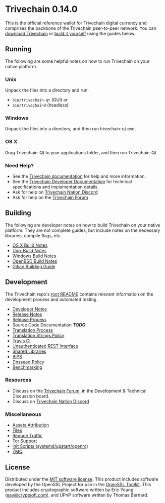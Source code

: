 Trivechain 0.14.0
=====================

This is the official reference wallet for Trivechain digital currency and comprises the backbone of the Trivechain peer-to-peer network. You can [download Trivechain](https://www.trivechain.com/downloads/) or [build it yourself](#building) using the guides below.

Running
---------------------
The following are some helpful notes on how to run Trivechain on your native platform.

### Unix

Unpack the files into a directory and run:

- `bin/trivechain-qt` (GUI) or
- `bin/trivechaind` (headless)

### Windows

Unpack the files into a directory, and then run trivechain-qt.exe.

### OS X

Drag Trivechain-Qt to your applications folder, and then run Trivechain-Qt.

### Need Help?

* See the [Trivechain documentation](https://docs.trivechain.com)
for help and more information.
* See the [Trivechain Developer Documentation](https://trivechain-docs.github.io/) 
for technical specifications and implementation details.
* Ask for help on [Trivechain Nation Discord](http://trivechainchat.org)
* Ask for help on the [Trivechain Forum](https://trivechain.com/forum)

Building
---------------------
The following are developer notes on how to build Trivechain on your native platform. They are not complete guides, but include notes on the necessary libraries, compile flags, etc.

- [OS X Build Notes](build-osx.md)
- [Unix Build Notes](build-unix.md)
- [Windows Build Notes](build-windows.md)
- [OpenBSD Build Notes](build-openbsd.md)
- [Gitian Building Guide](gitian-building.md)

Development
---------------------
The Trivechain repo's [root README](/README.md) contains relevant information on the development process and automated testing.

- [Developer Notes](developer-notes.md)
- [Release Notes](release-notes.md)
- [Release Process](release-process.md)
- Source Code Documentation ***TODO***
- [Translation Process](translation_process.md)
- [Translation Strings Policy](translation_strings_policy.md)
- [Travis CI](travis-ci.md)
- [Unauthenticated REST Interface](REST-interface.md)
- [Shared Libraries](shared-libraries.md)
- [BIPS](bips.md)
- [Dnsseed Policy](dnsseed-policy.md)
- [Benchmarking](benchmarking.md)

### Resources
* Discuss on the [Trivechain Forum](https://trivechain.com/forum), in the Development & Technical Discussion board.
* Discuss on [Trivechain Nation Discord](http://trivechainchat.org)

### Miscellaneous
- [Assets Attribution](assets-attribution.md)
- [Files](files.md)
- [Reduce Traffic](reduce-traffic.md)
- [Tor Support](tor.md)
- [Init Scripts (systemd/upstart/openrc)](init.md)
- [ZMQ](zmq.md)

License
---------------------
Distributed under the [MIT software license](/COPYING).
This product includes software developed by the OpenSSL Project for use in the [OpenSSL Toolkit](https://www.openssl.org/). This product includes
cryptographic software written by Eric Young ([eay@cryptsoft.com](mailto:eay@cryptsoft.com)), and UPnP software written by Thomas Bernard.
